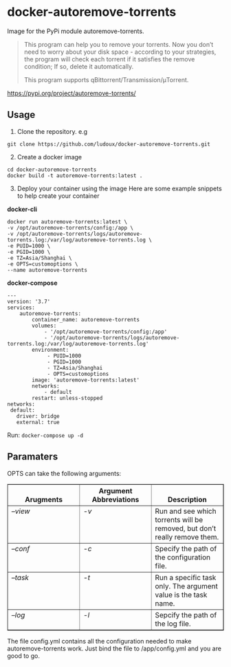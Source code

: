 # docker-autoremove-torrents

Image for the PyPi module autoremove-torrents. 



> This program can help you to remove your torrents. Now you don’t need
> to worry about your disk space - according to your strategies, the
> program will check each torrent if it satisfies the remove condition;
> If so, delete it automatically.
> 
> This program supports qBittorrent/Transmission/μTorrent.

https://pypi.org/project/autoremove-torrents/

## Usage

1. Clone the repository. e.g

```shell
git clone https://github.com/ludoux/docker-autoremove-torrents.git
```

2. Create a docker image
```shell
cd docker-autoremove-torrents
docker build -t autoremove-torrents:latest .
```

3. Deploy your container using the image
Here are some example snippets to help create your container

**docker-cli**

```shell 
docker run autoremove-torrents:latest \
-v /opt/autoremove-torrents/config:/app \
-v /opt/autoremove-torrents/logs/autoremove-torrents.log:/var/log/autoremove-torrents.log \
-e PUID=1000 \
-e PGID=1000 \
-e TZ=Asia/Shanghai \
-e OPTS=customoptions \
--name autoremove-torrents
```

**docker-compose**

```shell
---
version: '3.7'
services:
    autoremove-torrents:
        container_name: autoremove-torrents
        volumes:
            - '/opt/autoremove-torrents/config:/app'
            - '/opt/autoremove-torrents/logs/autoremove-torrents.log:/var/log/autoremove-torrents.log'
        environment:
             - PUID=1000
             - PGID=1000
             - TZ=Asia/Shanghai
             - OPTS=customoptions
        image: 'autoremove-torrents:latest'
        networks:
            - default
        restart: unless-stopped
networks:
 default:
   driver: bridge
   external: true
```
Run: `docker-compose up -d`

## Paramaters

OPTS can take the following arguments:

<table border="1" class="docutils">
<colgroup>
<col width="33%">
<col width="33%">
<col width="33%">
</colgroup>
<thead valign="bottom">
<tr class="row-odd"><th class="head">Arugments</th>
<th class="head">Argument Abbreviations</th>
<th class="head">Description</th>
</tr>
</thead>
<tbody valign="top">
<tr class="row-even"><td><cite>–view</cite></td>
<td><cite>-v</cite></td>
<td>Run and see which torrents will be removed, but don’t really remove them.</td>
</tr>
<tr class="row-odd"><td><cite>–conf</cite></td>
<td><cite>-c</cite></td>
<td>Specify the path of the configuration file.</td>
</tr>
<tr class="row-even"><td><cite>–task</cite></td>
<td><cite>-t</cite></td>
<td>Run a specific task only. The argument value is the task name.</td>
</tr>
<tr class="row-odd"><td><cite>–log</cite></td>
<td><cite>-l</cite></td>
<td>Sepcify the path of the log file.</td>
</tr>
</tbody>
</table>

The file config.yml contains all the configuration needed to make autoremove-torrents work. Just bind the file to /app/config.yml and you are good to go.
